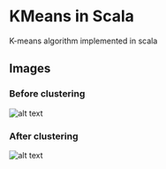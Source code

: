 # KMeans in Scala

K-means algorithm implemented in scala

## Images

### Before clustering
![alt text](https://i.imgur.com/opYQm1k.png)

### After clustering
![alt text](https://i.imgur.com/3CFxj1n.png)
